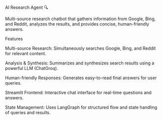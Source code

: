 AI Research Agent 🔍

Multi-source research chatbot that gathers information from Google, Bing, and Reddit, analyzes the results, and provides concise, human-friendly answers.

Features

Multi-source Research: Simultaneously searches Google, Bing, and Reddit for relevant content.

Analysis & Synthesis: Summarizes and synthesizes search results using a powerful LLM (ChatGroq).

Human-friendly Responses: Generates easy-to-read final answers for user queries.

Streamlit Frontend: Interactive chat interface for real-time questions and answers.

State Management: Uses LangGraph for structured flow and state handling of queries and results.
